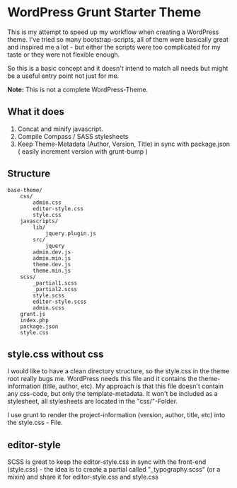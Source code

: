 # WordPress Grunt Starter Theme

This is my attempt to speed up my workflow when creating a WordPress theme.
I've tried so many bootstrap-scripts, all of them were basically great and
inspired me a lot - but either the scripts were too complicated for my taste or
they were not flexible enough.

So this is a basic concept and it doesn't intend to match all needs but might
be a useful entry point not just for me.

**Note:** This is not a complete WordPress-Theme.

## What it does

1. Concat and minify javascript.
2. Compile Compass / SASS stylesheets
3. Keep Theme-Metadata (Author, Version, Title) in sync with package.json
( easily increment version with grunt-bump )

## Structure

    base-theme/
        css/
            admin.css
            editor-style.css
            style.css
        javascripts/
            lib/
                jquery.plugin.js
            src/
                jquery
            admin.dev.js
            admin.min.js
            theme.dev.js
            theme.min.js
        scss/
            _partial1.scss
            _partial2.scss
            style.scss
            editor-style.scss
            admin.scss
        grunt.js
        index.php
        package.json
        style.css

## style.css without css
I would like to have a clean directory structure, so the style.css in the theme root really bugs me.
WordPress needs this file and it contains the theme-information (title, author, etc).
My approach is that this file doesn't contain any css-code, but only the template-metadata.
It won't be included as a stylesheet, all stylesheets are located in the "css/"-Folder.

I use grunt to render the project-information (version, author, title, etc) into the style.css - File.

## editor-style
SCSS is great to keep the editor-style.css in sync with the front-end (style.css) - the idea is to create
a partial called "_typography.scss" (or a mixin) and share it for editor-style.css and style.css